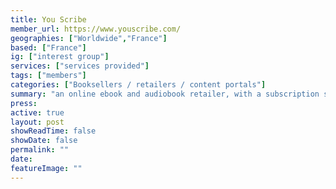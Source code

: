 ```yaml
---
title: You Scribe
member_url: https://www.youscribe.com/
geographies: ["Worldwide","France"]
based: ["France"]
ig: ["interest group"] 
services: ["services provided"] 
tags: ["members"]
categories: ["Booksellers / retailers / content portals"]
summary: "an online ebook and audiobook retailer, with a subscription service active in France and in 11 African countries."
press:
active: true
layout: post
showReadTime: false
showDate: false
permalink: ""
date: 
featureImage: ""
---
```

